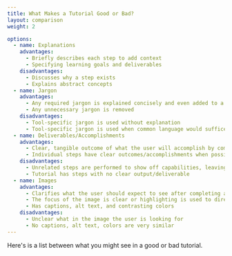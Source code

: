 ```yaml
---
title: What Makes a Tutorial Good or Bad?
layout: comparison
weight: 2

options:
  - name: Explanations
    advantages:
      - Briefly describes each step to add context
      - Specifying learning goals and deliverables
    disadvantages:
      - Discusses why a step exists
      - Explains abstract concepts 
  - name: Jargon
    advantages: 
      - Any required jargon is explained concisely and even added to a glossary at the end of the tutorial
      - Any unnecessary jargon is removed
    disadvantages:
      - Tool-specific jargon is used without explanation
      - Tool-specific jargon is used when common language would suffice
  - name: Deliverables/Accomplishments
    advantages: 
      - Clear, tangible outcome of what the user will accomplish by completing the tutorial
      - Individual steps have clear outcomes/accomplishments when possible
    disadvantages: 
      - Unrelated steps are performed to show off capabilities, leaving the user unclear about what they have accomplished and what the tool can actually provide
      - Tutorial has steps with no clear output/deliverable
  - name: Images
    advantages: 
      - Clarifies what the user should expect to see after completing a step
      - The focus of the image is clear or highlighting is used to direct the user's gaze
      - Has captions, alt text, and contrasting colors
    disadvantages: 
      - Unclear what in the image the user is looking for
      - No captions, alt text, colors are very similar
---
```


Here's is a list between what you might see in a good or bad tutorial. 


